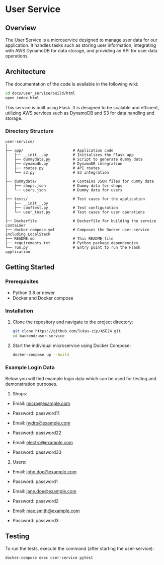 # User Service

## Overview
The User Service is a microservice designed to manage user data for our application. It handles tasks such as storing user information, integrating with AWS DynamoDB for data storage, and providing an API for user data operations.

## Architecture
The documentation of the code is available in the following wiki: 
   ```bash
   cd docs/user_service/build/html
   open index.html
   ```

This service is built using Flask. It is designed to be scalable and efficient, utilizing AWS services such as DynamoDB and S3 for data handling and storage.

### Directory Structure
```
user-service/
│
├── app/                      # Application code
│   ├── __init__.py           # Initializes the Flask app
│   ├── dummydata.py          # Script to generate dummy data
│   ├── dynamodb.py           # DynamoDB integration
│   ├── routes.py             # API routes
│   └── s3.py                 # S3 integration
│
├── dummydata/                # Contains JSON files for dummy data
│   ├── shops.json            # Dummy data for shops
│   └── users.json            # Dummy data for users
│
├── tests/                    # Test cases for the application
│   ├── __init__.py
│   ├── conftest.py           # Test configuration
│   └── user_test.py          # Test cases for user operations
│
├── Dockerfile                # Dockerfile for building the service container
├── docker-compose.yml        # Composes the Docker user-service including LocalStack
├── README.md                 # This README file
├── requirements.txt          # Python package dependencies
└── run.py                    # Entry point to run the Flask application
```

## Getting Started

### Prerequisites
- Python 3.8 or newer
- Docker and Docker compose

### Installation
1. Clone the repository and navigate to the project directory:
   ```bash
   git clone https://github.com/lukas-zip/ASE24.git
   cd backend/user-service
   ```

2. Start the individual microservice using Docker Compose:
   ```bash
   docker-compose up --build
   ```

### Example Login Data
Below you will find example login data which can be used for testing and demonstration purposes. 

1. Shops:
- Email: micro@example.com
- Password: password11

- Email: hydro@example.com
- Password: password22

- Email: electro@example.com
- Password: password33

2. Users:
- Email: john.doe@example.com
- Password: password1

- Email: jane.doe@example.com
- Password: password2

- Email: max.smith@example.com
- Password: password3


## Testing
To run the tests, execute the command (after starting the user-service):
   ```bash
   docker-compose exec user-service pytest
   ```